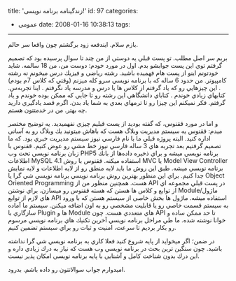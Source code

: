 title: 'زندگینامه برنامه نویسی!'
id: 97
categories:
  - عمومی
date: 2008-01-16 10:38:13
tags:
---

بازم سلام.
ايندفعه زود برگشتم چون واقعا سر حالم.

بريم سر اصل مطلب. تو پست قبلي يه دوستي از من چند تا سوال پرسيده بود كه تصميم گرفتم توي اين پست جوابشو بدم.
اول در مورد خودم: دوست من، من 18 سالمه. شايد خودتونم اينو از پست هام فهميده باشيد. رشته رياضي و فيزيك درس ميخونم نه رشته كامپيوتر. من حدود 6 ساله كه با برنامه نويسي سرو كله ميزنم (وقتي كه كلاس 7م بودم) . اين چيزهايي رو كه ياد گرفتم از كلاس ها يا درس و مدرسه ياد نگرفتم . اينا تجربه‌س. كتابهاي زيادي خوندم . كتاباي دانشگاهي اين رشته رو تا جايي كه ممكن بوده خوندم و ياد گرفتم. فكر نميكنم اين چيزا رو تا ترمهاي بعدي به شما ياد بدن. اگرم قصد يادگيري داريد چه بهتر. من در خدمتتون هستم.

و اما در مورد ققنوس، كه گفته بوديد از پست قبليم چيزي نفهميديد.
يه توضيح مختصر ميدم:
ققنوس يه سيستم مديريت وبلاگ هست كه باهاش ميتونيد يك وبلاگ رو به آساني اداره كنيد. البته پروژه قبلي ما با نام فارسي نيوز سيستم مديريت خبري بود. كه ما تصميم گرفتيم بعد تجربه هاي 3 ساله فارسي نيوز خط مشي رو عوض كنيم.
ققنوس با زبان برنامه نويسي تحت وب PHP5 برنامه نويسي ميشه و براي ذخيره داده‌ها از بانك اطلاعات MySQL 4.1 استفاده ميكنه. ققنوس با روش MVC يا Model View Controller برنامه نويسي ميشه. طبق اين روش ما بايد لايه منطق رو از لايه اطلاعات و لايه نمايش جدا كنيم. براي اين منظور بهترين روش برنامه نويسي برنامه نويسي شي گرا يا Object Oriented Programming هست. همچنين منظور من از API در پست قبلي مجموعه اي از توابع و كلاس ها هستن كه هسته ققنوس رو ميسازن. براي نوشتن Module/ماژول هاي لازم از توابع API استفاده ميشه. ماژول ها بخش خاصي از سيستم هستن كه با ورود به سيستم قسمت خاصي رو يا قابليت مشخصي رو به اون اضافه ميكنن. سيستم ما آماده سازگاري با Plugin ها و Module هاي متعددي هست. چون API تا حد ممكن ساده و خوانا نوشته شده. ما طي مراحل برنامه نويسي آخرين تكنيك هاي برنامه نويسي مرسوم رو بكار برديم تا سرعت، امنيت و ثبات رو براي سيستم تضمين كنيم.

در ضمن؛ اگر ميخوايد از پايه شروع كنيد فعلا كاري به برنامه نويسي شي گرا نداشته باشيد. چون سنگين ترين بحث در برنامه نويسي وب هست كه نياز به درك زيادي داره و اين درك بدون شناخت كامل و آشنايي با پايه برنامه نويسي امكان پذير نيست.

اميدوارم جواب سوالاتتون رو داده باشم.
بدرود.